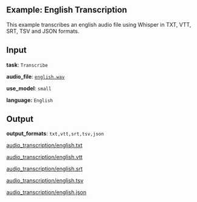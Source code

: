 ## Example: English Transcription

This example transcribes an english audio file using Whisper in TXT, VTT, SRT, TSV and JSON formats.

## Input

**task**: `Transcribe`

**audio_file**: [`english.wav`](https://carleslc.me/AudioToText/examples/english/english.wav)

**use_model**: `small`

**language:** `English`

## Output

**output_formats**: `txt,vtt,srt,tsv,json`

[audio_transcription/english.txt](audio_transcription/english.txt)

[audio_transcription/english.vtt](audio_transcription/english.vtt)

[audio_transcription/english.srt](audio_transcription/english.srt)

[audio_transcription/english.tsv](audio_transcription/english.tsv)

[audio_transcription/english.json](audio_transcription/english.json)
